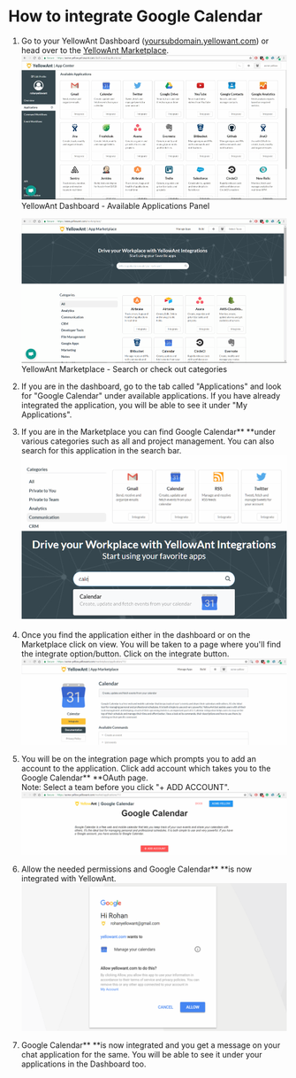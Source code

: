 # **How to integrate Google Calendar**

1. Go to your YellowAnt Dashboard \([yoursubdomain.yellowant.com](/yoursubdomain.yellowant.com)\) or head over to the [YellowAnt Marketplace](https://www.yellowant.com/marketplace).  
   ![](/assets/InstaDash.jpg)YellowAnt Dashboard - Available Applications Panel

   ![](/assets/InstaMP.png)YellowAnt Marketplace - Search or check out categories

2. If you are in the dashboard, go to the tab called "Applications" and look for "Google Calendar" under available applications. If you have already integrated the application, you will be able to see it under "My Applications".

3. If you are in the Marketplace you can find Google Calendar** **under various categories such as all and project management. You can also search for this application in the search bar.  
   ![](/assets/cal1.png)![](/assets/cal2.png)

4. Once you find the application either in the dashboard or on the Marketplace click on view. You will be taken to a page where you'll find the integrate option/button. Click on the integrate button.  
   ![](/assets/cal3.png)

5. You will be on the integration page which prompts you to add an account to the application. Click add account which takes you to the Google Calendar** **OAuth page.  
   Note: Select a team before you click "+ ADD ACCOUNT".  
   ![](/assets/cal4.png)

6. Allow the needed permissions and Google Calendar** **is now integrated with YellowAnt.  
   ![](/assets/cal5.png)

7. Google Calendar** **is now integrated and you get a message on your chat application for the same. You will be able to see it under your applications in the Dashboard too.



